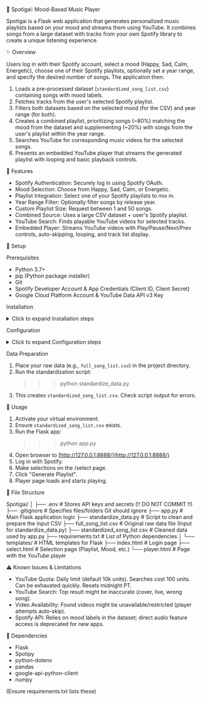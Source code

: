 🎵 Spotigai: Mood-Based Music Player

Spotigai is a Flask web application that generates personalized music playlists based on your mood and streams them using YouTube. It combines songs from a large dataset with tracks from your own Spotify library to create a unique listening experience.

✨ Overview

Users log in with their Spotify account, select a mood (Happy, Sad, Calm, Energetic), 
choose one of their Spotify playlists, optionally set a year range, and specify 
the desired number of songs. The application then:

1. Loads a pre-processed dataset (`standardized_song_list.csv`) containing songs 
   with mood labels.
2. Fetches tracks from the user's selected Spotify playlist.
3. Filters both datasets based on the selected mood (for the CSV) and year range 
   (for both).
4. Creates a combined playlist, prioritizing songs (~80%) matching the mood from 
   the dataset and supplementing (~20%) with songs from the user's playlist 
   within the year range.
5. Searches YouTube for corresponding music videos for the selected songs.
6. Presents an embedded YouTube player that streams the generated playlist with 
   looping and basic playback controls.


🚀 Features

- Spotify Authentication: Securely log in using Spotify OAuth.
- Mood Selection:       Choose from Happy, Sad, Calm, or Energetic.
- Playlist Integration: Select one of your Spotify playlists to mix in.
- Year Range Filter:    Optionally filter songs by release year.
- Custom Playlist Size: Request between 1 and 50 songs.
- Combined Source:      Uses a large CSV dataset + user's Spotify playlist.
- YouTube Search:       Finds playable YouTube videos for selected tracks.
- Embedded Player:      Streams YouTube videos with Play/Pause/Next/Prev controls, 
                        auto-skipping, looping, and track list display.


🔧 Setup

Prerequisites

- Python 3.7+
- pip (Python package installer)
- Git
- Spotify Developer Account & App Credentials (Client ID, Client Secret)
- Google Cloud Platform Account & YouTube Data API v3 Key


Installation

<details>
<summary>Click to expand Installation steps</summary>

Clone the repository:

git clone [https://github.com/JhonerLou/Spotigai.git](https://github.com/JhonerLou/Spotigai.git)
cd Spotigai


Create and activate a virtual environment:

# Windows
python -m venv venv
.\venv\Scripts\activate

# macOS / Linux
python3 -m venv venv
source venv/bin/activate


Install dependencies:

pip install -r requirements.txt


(If requirements.txt is missing, create it: pip freeze > requirements.txt)

</details>

Configuration

<details>
<summary>Click to expand Configuration steps</summary>

API Keys:

Spotify: Go to Spotify Dev Dashboard. Create/Select app. Note Client ID & Secret. Add Redirect URI: http://127.0.0.1:8888/callback. Save.

YouTube: Go to Google Cloud Console. Create/Select project. Enable YouTube Data API v3. Create an API Key. Note it.

Environment Variables (.env file):

Create .env in the project root.

Add your keys:

SPOTIPY_CLIENT_ID=YOUR_SPOTIFY_CLIENT_ID_HERE
SPOTIPY_CLIENT_SECRET=YOUR_SPOTIFY_CLIENT_SECRET_HERE
SPOTIPY_REDIRECT_URI=[http://127.0.0.1:8888/callback](http://127.0.0.1:8888/callback)
YOUTUBE_API_KEY=YOUR_YOUTUBE_API_KEY_HERE
FLASK_SECRET_KEY=generate_a_strong_random_secret_key_here


Replace placeholders. Generate a random string for FLASK_SECRET_KEY.

</details>

Data Preparation

1. Place your raw data (e.g., `full_song_list.csv`) in the project directory.
2. Run the standardization script:
   >>> python standardize_data.py
3. This creates `standardized_song_list.csv`. Check script output for errors.


🚦 Usage

1. Activate your virtual environment.
2. Ensure `standardized_song_list.csv` exists.
3. Run the Flask app:
   >>> python app.py
4. Open browser to [http://127.0.0.1:8888/](http://127.0.0.1:8888/)
5. Log in with Spotify.
6. Make selections on the /select page.
7. Click "Generate Playlist".
8. Player page loads and starts playing.


📁 File Structure

Spotigai/
│
├── .env                  # Stores API keys and secrets (!! DO NOT COMMIT !!)
├── .gitignore            # Specifies files/folders Git should ignore
├── app.py                # Main Flask application logic
├── standardize_data.py   # Script to clean and prepare the input CSV
├── full_song_list.csv    # Original raw data file (Input for standardize_data.py)
├── standardized_song_list.csv # Cleaned data used by app.py
├── requirements.txt      # List of Python dependencies
│
└── templates/            # HTML templates for Flask
    ├── index.html        # Login page
    ├── select.html       # Selection page (Playlist, Mood, etc.)
    └── player.html       # Page with the YouTube player


⚠️ Known Issues & Limitations

- YouTube Quota: Daily limit (default 10k units). Searches cost 100 units. Can be
                 exhausted quickly. Resets midnight PT.
- YouTube Search: Top result might be inaccurate (cover, live, wrong song).
- Video Availability: Found videos might be unavailable/restricted (player attempts auto-skip).
- Spotify API: Relies on mood labels in the dataset; direct audio feature access is
               deprecated for new apps.


🧩 Dependencies

- Flask
- Spotipy
- python-dotenv
- pandas
- google-api-python-client
- numpy


(Ensure requirements.txt lists these)
